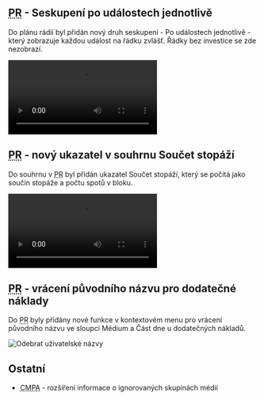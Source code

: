 ﻿---
categories: [fenix]
layout: fenix
---
## <abbr title="Plán rádií">PR</abbr> - Seskupení po událostech jednotlivě
Do plánu rádií byl přidán nový druh seskupení - Po událostech jednotlivě - který zobrazuje každou událost na řádku zvlášť. Řádky bez investice se zde nezobrazí.

<video src="{{site.url}}/data/poudalostechjednotlive.mp4" type="video/mp4" controls>Seskupení po událostech jednotlivě</video>

## <abbr title="Plán rádií">PR</abbr> - nový ukazatel v souhrnu Součet stopáží
Do souhrnu v <abbr title="Plán rádií">PR</abbr> byl přidán ukazatel Součet stopáží, který se počítá jako součin stopáže a počtu spotů v bloku.

<video src="{{site.url}}/data/soucetstopazicombo3.mp4" type="video/mp4" controls>Součet stopáží</video>

## <abbr title="Plán rádií">PR</abbr> - vrácení původního názvu pro dodatečné náklady
Do <abbr title="Plán rádií">PR</abbr> byly přidány nové funkce v kontextovém menu pro vrácení původního názvu ve sloupci Médium a Část dne u dodatečných nákladů.

![Odebrat uživatelské názvy]({{site.url}}/data/dodatecneodebratuziv.png "Odebrat uživatelské názvy")

## Ostatní
<ul>
<li><abbr title="Crossmediální postanalýza">CMPA</abbr> - rozšíření informace o ignorovaných skupinách médií</li>
</ul>